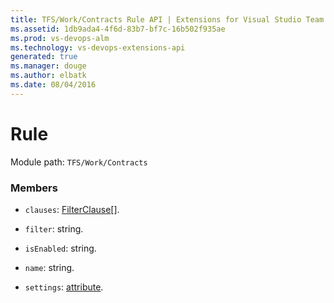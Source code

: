 ```yaml
---
title: TFS/Work/Contracts Rule API | Extensions for Visual Studio Team Services
ms.assetid: 1db9ada4-4f6d-83b7-bf7c-16b502f935ae
ms.prod: vs-devops-alm
ms.technology: vs-devops-extensions-api
generated: true
ms.manager: douge
ms.author: elbatk
ms.date: 08/04/2016
---
```


# Rule

Module path: `TFS/Work/Contracts`


### Members

* `clauses`: [FilterClause](../../../TFS/Work/Contracts/FilterClause.md)[]. 

* `filter`: string. 

* `isEnabled`: string. 

* `name`: string. 

* `settings`: [attribute](../../../TFS/Work/Contracts/attribute.md). 

